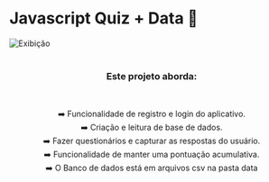 # Javascript Quiz + Data 🧠

![Exibição](https://user-images.githubusercontent.com/100588945/161453557-ce0d88a2-ba57-4903-b438-6cb37038dc41.gif)
</br>
<br>
<h3 align="center">Este projeto aborda:</h3></br>
<p align="center">
➡️ Funcionalidade de registro e login do aplicativo.</br>
➡️ Criação e leitura de base de dados.</br>
➡️ Fazer questionários e capturar as respostas do usuário.</br>
➡️ Funcionalidade de manter uma pontuação acumulativa.</br>
➡️ O Banco de dados está em arquivos csv na pasta data</p>

